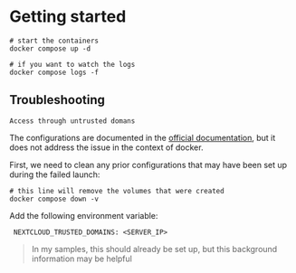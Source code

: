 # Getting started

```docker
# start the containers
docker compose up -d

# if you want to watch the logs
docker compose logs -f
```

## Troubleshooting

`Access through untrusted domans`

The configurations are documented in the [official documentation](https://docs.nextcloud.com/server/25/admin_manual/installation/installation_wizard.html#trusted-domains), but it does not address the issue in the context of docker.

First, we need to clean any prior configurations that may have been set up during the failed launch:

```docker
# this line will remove the volumes that were created
docker compose down -v
```

Add the following environment variable:

```
 NEXTCLOUD_TRUSTED_DOMAINS: <SERVER_IP>
```

> In my samples, this should already be set up, but this background information may be helpful
